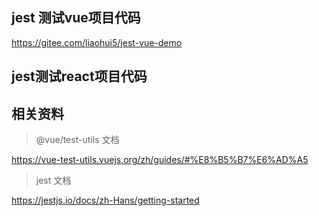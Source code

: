 ## jest 测试vue项目代码

https://gitee.com/liaohui5/jest-vue-demo

## jest测试react项目代码



## 相关资料

> @vue/test-utils 文档

https://vue-test-utils.vuejs.org/zh/guides/#%E8%B5%B7%E6%AD%A5

> jest 文档

https://jestjs.io/docs/zh-Hans/getting-started



